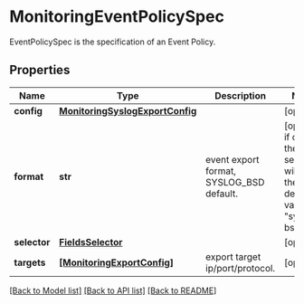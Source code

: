 # MonitoringEventPolicySpec

EventPolicySpec is the specification of an Event Policy.
## Properties
Name | Type | Description | Notes
------------ | ------------- | ------------- | -------------
**config** | [**MonitoringSyslogExportConfig**](MonitoringSyslogExportConfig.md) |  | [optional] 
**format** | **str** | event export format, SYSLOG_BSD default. | [optional]  if omitted the server will use the default value of "syslog-bsd"
**selector** | [**FieldsSelector**](FieldsSelector.md) |  | [optional] 
**targets** | [**[MonitoringExportConfig]**](MonitoringExportConfig.md) | export target ip/port/protocol. | [optional] 

[[Back to Model list]](../README.md#documentation-for-models) [[Back to API list]](../README.md#documentation-for-api-endpoints) [[Back to README]](../README.md)


